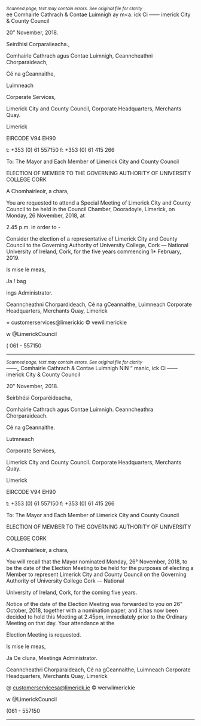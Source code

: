 *<small>Scanned page, text may contain errors. See original file for clarity</small>*  
ee Comhairle Cathrach
& Contae Luimnigh
ay m<a. ick Ci
—— imerick City
& County Council

20” November, 2018.

Seirdhisi Corparaiieacha.,

Comhairle Cathrach agus Contae Luimnigh,
Ceanncheathni Chorparaideach,

Cé na gCeannaithe,

Luimneach

Corperate Services,

Limerick City and County Council,
Corporate Headquarters,
Merchants Quay.

Limerick

EIRCODE V94 EH90

t: +353 (0) 61 557150
f: +353 (0) 61 415 266

To: The Mayor and Each Member of Limerick City and County Council

ELECTION OF MEMBER TO THE GOVERNING AUTHORITY
OF UNIVERSITY COLLEGE CORK

A Chomhairleoir, a chara,

You are requested to attend a Special Meeting of Limerick City and County Council to be
held in the Council Chamber, Dooradoyle, Limerick, on Monday, 26 November, 2018, at

2.45 p.m. in order to -

Consider the election of a representative of Limerick City and County Council to the
Governing Authority of University College, Cork — National University of Ireland,
Cork, for the five years commencing 1* February, 2019.

Is mise le meas,

Ja ! bag

ings Administrator.

Ceanncheathni Chorpardideach, Cé na gCeannaithe, Luimneach
Corporate Headquarters, Merchants Quay, Limerick

= customerservices@limerickic
© vewilimerickie

w @LimerickCouncil

( 061 - 557150

---
*<small>Scanned page, text may contain errors. See original file for clarity</small>*  
_—_—_ Comhairle Cathrach
& Contae Luimnigh
NIN “ manic, ick Ci
—— imerick City
& County Council

20" November, 2018.

Seirbhési Corparéideacha,

Comhairle Cathrach agus Contae Luimnigh.
Ceanncheathra Chorparaideach.

Cé na gCeannaithe.

Lutmneach

Corporate Services,

Limerick City and County Council.
Corporate Headquarters,
Merchants Quay.

Limerick

EIRCODE V94 EH90

t: +353 (0) 61 557150
f: +353 (0) 61 415 266

To: The Mayor and Each Member of Limerick City and County Council

ELECTION OF MEMBER TO THE GOVERNING AUTHORITY OF UNIVERSITY

COLLEGE CORK

A Chomhairleoir, a chara,

You will recall that the Mayor nominated Monday, 26° November, 2018, to be the date of
the Election Meeting to be held for the purposes of electing a Member to represent Limerick
City and County Council on the Governing Authority of University College Cork — National

University of Ireland, Cork, for the coming five years.

Notice of the date of the Election Meeting was forwarded to you on 26" October, 2018,
together with a nomination paper, and it has now been decided to hold this Meeting at
2.45pm, immediately prior to the Ordinary Meeting on that day. Your attendance at the

Election Meeting is requested.

Is mise le meas,

Ja Oe cluna,
Meetings Administrator.

Ceanncheathri Chorparaideach, Cé na gCeannaithe, Luimneach
Corporate Headquarters, Merchants Quay, Limerick

@ customerservicesa@limerick.ie
© werwlimerickie

w @LimerickCouncil

(061 - 557150

---
